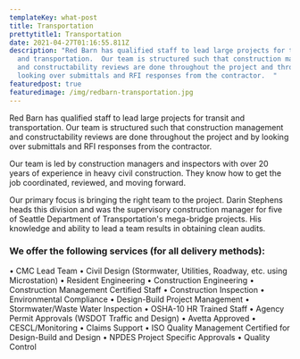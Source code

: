 ```yaml
---
templateKey: what-post
title: Transportation
prettytitle1: Transportation
date: 2021-04-27T01:16:55.811Z
description: "Red Barn has qualified staff to lead large projects for transit
  and transportation.  Our team is structured such that construction management
  and constructability reviews are done throughout the project and through
  looking over submittals and RFI responses from the contractor.  "
featuredpost: true
featuredimage: /img/redbarn-transportation.jpg
---
```

Red Barn has qualified staff to lead large projects for transit and transportation.  Our team is structured such that construction management and constructability reviews are done throughout the project and by looking over submittals and RFI responses from the contractor.

Our team is led by construction managers and inspectors with over 20 years of experience in heavy civil construction. They know how to get the job coordinated, reviewed, and moving forward.

Our primary focus is bringing the right team to the project. Darin Stephens heads this division and was the supervisory construction manager for five of Seattle Department of Transportation's mega-bridge projects. His knowledge and ability to lead a team results in obtaining clean audits.

### We offer the following services (for all delivery methods):

• CMC Lead Team
• Civil Design (Stormwater, Utilities, Roadway, etc. using Microstation)
• Resident Engineering
• Construction Engineering
• Construction Management Certified Staff
• Construction Inspection
• Environmental Compliance
• Design-Build Project Management
• Stormwater/Waste Water Inspection
• OSHA-10 HR Trained Staff
• Agency Permit Approvals (WSDOT Traffic and Design)
• Avetta Approved
• CESCL/Monitoring
• Claims Support
• ISO Quality Management Certified for Design-Build and Design
• NPDES Project Specific Approvals
• Quality Control